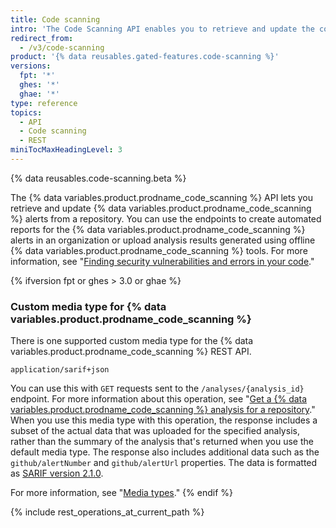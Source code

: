 ```yaml
---
title: Code scanning
intro: 'The Code Scanning API enables you to retrieve and update the code scanning alerts and analyses from a repository.'
redirect_from:
  - /v3/code-scanning
product: '{% data reusables.gated-features.code-scanning %}'
versions:
  fpt: '*'
  ghes: '*'
  ghae: '*'
type: reference
topics:
  - API
  - Code scanning
  - REST
miniTocMaxHeadingLevel: 3
---
```


{% data reusables.code-scanning.beta %}

The {% data variables.product.prodname_code_scanning %} API lets you retrieve and update {% data variables.product.prodname_code_scanning %} alerts from a repository. You can use the endpoints to create automated reports for the {% data variables.product.prodname_code_scanning %} alerts in an organization or upload analysis results generated using offline {% data variables.product.prodname_code_scanning %} tools. For more information, see "[Finding security vulnerabilities and errors in your code](/github/finding-security-vulnerabilities-and-errors-in-your-code)."

{% ifversion fpt or ghes > 3.0 or ghae %}
### Custom media type for {% data variables.product.prodname_code_scanning %}

There is one supported custom media type for the {% data variables.product.prodname_code_scanning %} REST API. 

    application/sarif+json

You can use this with `GET` requests sent to the `/analyses/{analysis_id}` endpoint. For more information about this operation, see "[Get a {% data variables.product.prodname_code_scanning %} analysis for a repository](#get-a-code-scanning-analysis-for-a-repository)." When you use this media type with this operation, the response includes a subset of the actual data that was uploaded for the specified analysis, rather than the summary of the analysis that's returned when you use the default media type. The response also includes additional data such as the `github/alertNumber` and `github/alertUrl` properties. The data is formatted as [SARIF version 2.1.0](https://docs.oasis-open.org/sarif/sarif/v2.1.0/cs01/sarif-v2.1.0-cs01.html).

For more information, see "[Media types](/rest/overview/media-types)."
{% endif %}

{% include rest_operations_at_current_path %}
